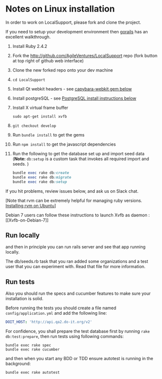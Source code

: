 Notes on Linux installation
===========================

In order to work on LocalSupport, please fork and clone the project.

If you need to setup your development environment then [gorails](https://gorails.com/setup/ubuntu/17.10) has an excellent walkthrough.

1. Install Ruby 2.4.2
1. Fork the http://github.com/AgileVentures/LocalSupport repo (fork button at top right of github web interface)
1. Clone the new forked repo onto your dev machine
1. `cd LocalSupport`
1. Install Qt webkit headers - see [capybara-webkit gem below](issues.md#capybara-webkit-gem)
1. Install postgreSQL - see [PostgreSQL install instructions below](issues.md#postgresql-install)
1. Install X virtual frame buffer

    `sudo apt-get install xvfb`
1. `git checkout develop`
1. Run `bundle install` to get the gems
1. Run `npm install` to get the javascript dependencies
1. Run the following to get the database set up and import seed data (**Note:** `db:setup` is a custom task that invokes all required import and seeds. )

    ```ruby
    bundle exec rake db:create
    bundle exec rake db:migrate
    bundle exec rake db:setup
    ```

If you hit problems, review issues below, and ask us on Slack chat.

[Note that rvm can be extremely helpful for managing ruby versions.  [Installing rvm on Ubuntu](https://www.digitalocean.com/community/articles/how-to-install-ruby-on-rails-on-ubuntu-12-04-lts-precise-pangolin-with-rvm)]

Debian 7 users can follow these instructions to launch Xvfb as daemon : [[Xvfb-on-Debian-7]]

## Run locally
and then in principle you can run rails server and see that app running locally.

The db/seeds.rb task that you ran added some organizations and a test user that you can experiment with. Read that file for more information.

## Run tests

Also you should run the specs and cucumber features to make sure your installation is solid.

Before running the tests you should create a file named `config/application.yml` and add the following line:

```yaml
DOIT_HOST: 'http://api.qa2.do-it.org/v2'
```


For confidence, you shall prepare the test database first by running
`rake db:test:prepare`, then run tests using following commands:

    bundle exec rake spec
    bundle exec rake cucumber

and then when you start any BDD or TDD ensure autotest is running in the background:

    bundle exec rake autotest
